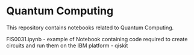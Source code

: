 # Quantum Computing

This repository contains notebooks related to Quantum Computing.

FIS0031.ipynb - example of Notebook containing code required to create circuits and run them on the IBM platform - qiskit
